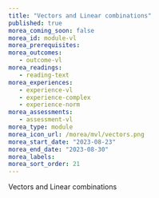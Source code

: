 ```yaml
---
title: "Vectors and Linear combinations"
published: true
morea_coming_soon: false
morea_id: module-vl
morea_prerequisites:
morea_outcomes:
   - outcome-vl
morea_readings:
   - reading-text
morea_experiences:
   - experience-vl
   - experience-complex
   - experience-norm
morea_assessments:
   - assessment-vl
morea_type: module
morea_icon_url: /morea/mvl/vectors.png
morea_start_date: "2023-08-23"
morea_end_date: "2023-08-30"
morea_labels:
morea_sort_order: 21
---
```

Vectors and Linear combinations
